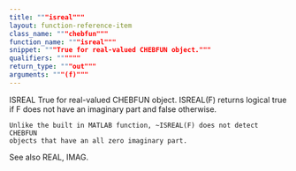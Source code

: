 ```yaml
---
title: """isreal"""
layout: function-reference-item
class_name: """chebfun"""
function_name: """isreal"""
snippet: """True for real-valued CHEBFUN object."""
qualifiers: """"""
return_type: """out"""
arguments: """(f)"""
---
```


 ISREAL   True for real-valued CHEBFUN object.
    ISREAL(F) returns logical true if F does not have an imaginary part and
    false otherwise.
 
    Unlike the built in MATLAB function, ~ISREAL(F) does not detect CHEBFUN
    objects that have an all zero imaginary part.
 
  See also REAL, IMAG.
